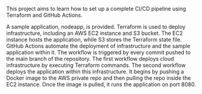 This project aims to learn how to set up a complete CI/CD pipeline using Terraform and GitHub Actions. 

A sample application, nodeapp, is provided. Terraform is used to deploy infrastructure, including an AWS EC2 instance and S3 bucket. The EC2 instance hosts the application, while S3 stores the Terraform state file. GitHub Actions automate the deployment of infrastructure and the sample application within it. The workflow is triggered by every commit pushed to the main branch of the repository. The first workflow deploys cloud infrastructure by executing Terraform commands. The second workflow deploys the application within this infrastructure. It begins by pushing a Docker image to the AWS private repo and then pulling the repo inside the EC2 instance. Once the image is pulled, it runs the application on port 8080. 
